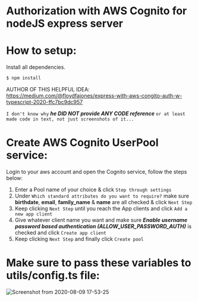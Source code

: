 # Authorization with AWS Cognito for nodeJS express server

# How to setup:
Install all dependencies.
```bash
$ npm install
``` 

AUTHOR OF THIS HELPFUL IDEA: https://medium.com/@floydfajones/express-with-aws-congito-auth-w-typescript-2020-ffc7bc9dc957

`I don't know why` ***he DID NOT provide ANY CODE reference*** `or at least made code in text, not just screenshots of it...`


# Create AWS Cognito UserPool service:
Login to your aws account and open the Cognito service, follow the steps below:
1. Enter a Pool name of your choice & click `Step through settings`
2. Under `Which standard attributes do you want to require?` make sure **birthdate**, **email**, **family_name** & **name** are all checked & click `Next Step`
3. Keep clicking `Next Step` until you reach the App clients and click `Add a new app client`
4. Give whatever client name you want and make sure ***Enable username password based authentication (ALLOW_USER_PASSWORD_AUTH)*** is checked and click `Create app client`
5. Keep clicking `Next Step` and finally click `Create pool`

# Make sure to pass these variables to utils/config.ts file:
![Screenshot from 2020-08-09 17-53-25](https://user-images.githubusercontent.com/51397216/89735630-b23eba80-da6c-11ea-9f52-da9cb4475007.png)

